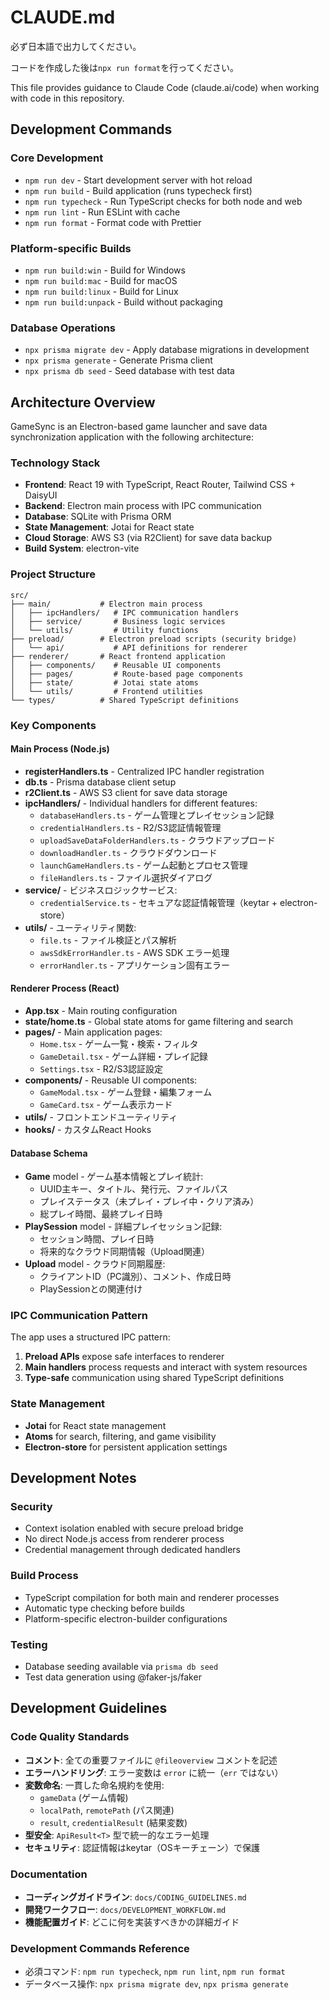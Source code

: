 # CLAUDE.md

必ず日本語で出力してください。

コードを作成した後は`npx run format`を行ってください。

This file provides guidance to Claude Code (claude.ai/code) when working with code in this repository.

## Development Commands

### Core Development

- `npm run dev` - Start development server with hot reload
- `npm run build` - Build application (runs typecheck first)
- `npm run typecheck` - Run TypeScript checks for both node and web
- `npm run lint` - Run ESLint with cache
- `npm run format` - Format code with Prettier

### Platform-specific Builds

- `npm run build:win` - Build for Windows
- `npm run build:mac` - Build for macOS
- `npm run build:linux` - Build for Linux
- `npm run build:unpack` - Build without packaging

### Database Operations

- `npx prisma migrate dev` - Apply database migrations in development
- `npx prisma generate` - Generate Prisma client
- `npx prisma db seed` - Seed database with test data

## Architecture Overview

GameSync is an Electron-based game launcher and save data synchronization application with the following architecture:

### Technology Stack

- **Frontend**: React 19 with TypeScript, React Router, Tailwind CSS + DaisyUI
- **Backend**: Electron main process with IPC communication
- **Database**: SQLite with Prisma ORM
- **State Management**: Jotai for React state
- **Cloud Storage**: AWS S3 (via R2Client) for save data backup
- **Build System**: electron-vite

### Project Structure

```
src/
├── main/           # Electron main process
│   ├── ipcHandlers/   # IPC communication handlers
│   ├── service/       # Business logic services
│   └── utils/         # Utility functions
├── preload/        # Electron preload scripts (security bridge)
│   └── api/           # API definitions for renderer
├── renderer/       # React frontend application
│   ├── components/    # Reusable UI components
│   ├── pages/         # Route-based page components
│   ├── state/         # Jotai state atoms
│   └── utils/         # Frontend utilities
└── types/          # Shared TypeScript definitions
```

### Key Components

#### Main Process (Node.js)

- **registerHandlers.ts** - Centralized IPC handler registration
- **db.ts** - Prisma database client setup
- **r2Client.ts** - AWS S3 client for save data storage
- **ipcHandlers/** - Individual handlers for different features:
  - `databaseHandlers.ts` - ゲーム管理とプレイセッション記録
  - `credentialHandlers.ts` - R2/S3認証情報管理
  - `uploadSaveDataFolderHandlers.ts` - クラウドアップロード
  - `downloadHandler.ts` - クラウドダウンロード
  - `launchGameHandlers.ts` - ゲーム起動とプロセス管理
  - `fileHandlers.ts` - ファイル選択ダイアログ
- **service/** - ビジネスロジックサービス:
  - `credentialService.ts` - セキュアな認証情報管理（keytar + electron-store）
- **utils/** - ユーティリティ関数:
  - `file.ts` - ファイル検証とパス解析
  - `awsSdkErrorHandler.ts` - AWS SDK エラー処理
  - `errorHandler.ts` - アプリケーション固有エラー

#### Renderer Process (React)

- **App.tsx** - Main routing configuration
- **state/home.ts** - Global state atoms for game filtering and search
- **pages/** - Main application pages:
  - `Home.tsx` - ゲーム一覧・検索・フィルタ
  - `GameDetail.tsx` - ゲーム詳細・プレイ記録
  - `Settings.tsx` - R2/S3認証設定
- **components/** - Reusable UI components:
  - `GameModal.tsx` - ゲーム登録・編集フォーム
  - `GameCard.tsx` - ゲーム表示カード
- **utils/** - フロントエンドユーティリティ
- **hooks/** - カスタムReact Hooks

#### Database Schema

- **Game** model - ゲーム基本情報とプレイ統計:
  - UUID主キー、タイトル、発行元、ファイルパス
  - プレイステータス（未プレイ・プレイ中・クリア済み）
  - 総プレイ時間、最終プレイ日時
- **PlaySession** model - 詳細プレイセッション記録:
  - セッション時間、プレイ日時
  - 将来的なクラウド同期情報（Upload関連）
- **Upload** model - クラウド同期履歴:
  - クライアントID（PC識別）、コメント、作成日時
  - PlaySessionとの関連付け

### IPC Communication Pattern

The app uses a structured IPC pattern:

1. **Preload APIs** expose safe interfaces to renderer
2. **Main handlers** process requests and interact with system resources
3. **Type-safe** communication using shared TypeScript definitions

### State Management

- **Jotai** for React state management
- **Atoms** for search, filtering, and game visibility
- **Electron-store** for persistent application settings

## Development Notes

### Security

- Context isolation enabled with secure preload bridge
- No direct Node.js access from renderer process
- Credential management through dedicated handlers

### Build Process

- TypeScript compilation for both main and renderer processes
- Automatic type checking before builds
- Platform-specific electron-builder configurations

### Testing

- Database seeding available via `prisma db seed`
- Test data generation using @faker-js/faker

## Development Guidelines

### Code Quality Standards

- **コメント**: 全ての重要ファイルに `@fileoverview` コメントを記述
- **エラーハンドリング**: エラー変数は `error` に統一（`err` ではない）
- **変数命名**: 一貫した命名規約を使用:
  - `gameData` (ゲーム情報)
  - `localPath`, `remotePath` (パス関連)
  - `result`, `credentialResult` (結果変数)
- **型安全**: `ApiResult<T>` 型で統一的なエラー処理
- **セキュリティ**: 認証情報はkeytar（OSキーチェーン）で保護

### Documentation

- **コーディングガイドライン**: `docs/CODING_GUIDELINES.md`
- **開発ワークフロー**: `docs/DEVELOPMENT_WORKFLOW.md`
- **機能配置ガイド**: どこに何を実装すべきかの詳細ガイド

### Development Commands Reference

- 必須コマンド: `npm run typecheck`, `npm run lint`, `npm run format`
- データベース操作: `npx prisma migrate dev`, `npx prisma generate`
